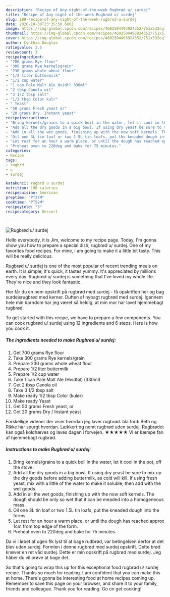 ```yaml
---
description: "Recipe of Any-night-of-the-week Rugbrød u/ surdej"
title: "Recipe of Any-night-of-the-week Rugbrød u/ surdej"
slug: 189-recipe-of-any-night-of-the-week-rugbrod-u-surdej
date: 2020-10-30T23:35:50.680Z
image: https://img-global.cpcdn.com/recipes/4602504493924352/751x532cq70/rugbrod-u-surdej-recipe-main-photo.jpg
thumbnail: https://img-global.cpcdn.com/recipes/4602504493924352/751x532cq70/rugbrod-u-surdej-recipe-main-photo.jpg
cover: https://img-global.cpcdn.com/recipes/4602504493924352/751x532cq70/rugbrod-u-surdej-recipe-main-photo.jpg
author: Cynthia Douglas
ratingvalue: 3.5
reviewcount: 3
recipeingredient:
- "700 grams Rye flour"
- "300 grams Rye kernelsgrain"
- "230 grams whole wheat flour"
- "1/2 liter buttermilk"
- "1/2 cup water"
- "1 can Pale Malt Ale Hvidtl 330ml"
- "2 tbsp Canola oil"
- "3 1/2 tbsp salt"
- "1/2 tbsp Color kulr"
- " Yeast"
- "50 grams Fresh yeast or"
- "20 grams Dry  Instant yeast"
recipeinstructions:
- "Bring kernels/grains to a quick boil in the water, let it cool in the pot, off the stove."
- "Add all the dry goods in a big bowl. If using dry yeast be sure to mix up the dry goods before adding buttermilk, as cold will kill. If using fresh yeast, mix with a little of the water to make it soluble, then add with the wet goods."
- "Add in all the wet goods, finishing up with the now soft kernels. The dough should be only so wet that it can be meaded into a homogeneous mass."
- "Oil one 3L tin loaf or two 1.5L tin loafs, put the kneaded dough into the forms."
- "Let rest for an hour a warm place, or until the dough has reached approx 1cm from top edge of the form."
- "Preheat oven to 220deg and bake for 75 minutes."
categories:
- Recipe
tags:
- rugbrd
- u
- surdej

katakunci: rugbrd u surdej 
nutrition: 198 calories
recipecuisine: American
preptime: "PT27M"
cooktime: "PT52M"
recipeyield: "3"
recipecategory: Dessert

---
```



![Rugbrød u/ surdej](https://img-global.cpcdn.com/recipes/4602504493924352/751x532cq70/rugbrod-u-surdej-recipe-main-photo.jpg)

Hello everybody, it is Jim, welcome to my recipe page. Today, I'm gonna show you how to prepare a special dish, rugbrød u/ surdej. One of my favorites food recipes. For mine, I am going to make it a little bit tasty. This will be really delicious.

Rugbrød u/ surdej is one of the most popular of recent trending meals on earth. It is simple, it's quick, it tastes yummy. It's appreciated by millions every day. Rugbrød u/ surdej is something that I've loved my whole life. They're nice and they look fantastic.

Her får du en nem opskrift på rugbrød med surdej - få opskriften her og bag surdejsrugbrød med kerner. Duften af nybagt rugbrød med surdej. Igennem hele min barndom har jeg været så heldig, at min mor har lavet hjemmebagt rugbrød.


To get started with this recipe, we have to prepare a few components. You can cook rugbrød u/ surdej using 12 ingredients and 6 steps. Here is how you cook it.

<!--inarticleads1-->

##### The ingredients needed to make Rugbrød u/ surdej:

1. Get 700 grams Rye flour
1. Take 300 grams Rye kernels/grain
1. Prepare 230 grams whole wheat flour
1. Prepare 1/2 liter buttermilk
1. Prepare 1/2 cup water
1. Take 1 can Pale Malt Ale (Hvidtøl) (330ml)
1. Get 2 tbsp Canola oil
1. Take 3 1/2 tbsp salt
1. Make ready 1/2 tbsp Color (kulør)
1. Make ready  Yeast
1. Get 50 grams Fresh yeast, or
1. Get 20 grams Dry / Instant yeast


Forskellige videoer der viser hvordan jeg laver rugbrød. bla fordi Beth og Rikke har spurgt hvordan. Lækkert og nemt rugbrød uden surdej. Rugbrødet kan også koldhæves og laves dagen i forvejen. ★★★★★ Vi er kæmpe fan af hjemmebagt rugbrød. 

<!--inarticleads2-->

##### Instructions to make Rugbrød u/ surdej:

1. Bring kernels/grains to a quick boil in the water, let it cool in the pot, off the stove.
1. Add all the dry goods in a big bowl. If using dry yeast be sure to mix up the dry goods before adding buttermilk, as cold will kill. If using fresh yeast, mix with a little of the water to make it soluble, then add with the wet goods.
1. Add in all the wet goods, finishing up with the now soft kernels. The dough should be only so wet that it can be meaded into a homogeneous mass.
1. Oil one 3L tin loaf or two 1.5L tin loafs, put the kneaded dough into the forms.
1. Let rest for an hour a warm place, or until the dough has reached approx 1cm from top edge of the form.
1. Preheat oven to 220deg and bake for 75 minutes.


Da vi i løbet af ugen fik lyst til at bage rudbrød, var betingelsen derfor at det blev uden surdej. Formlen i denne rugbrød med surdej opskrift. Dette brød kræver en ret våd surdej. Dette er min opskrift på rugbrød med surdej. Jeg håber du vil prøve at bage det. 

So that's going to wrap this up for this exceptional food rugbrød u/ surdej recipe. Thanks so much for reading. I am confident that you can make this at home. There's gonna be interesting food at home recipes coming up. Remember to save this page on your browser, and share it to your family, friends and colleague. Thank you for reading. Go on get cooking!
